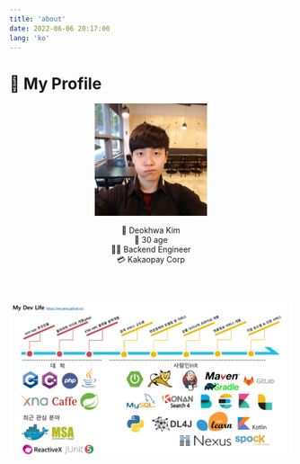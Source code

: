 ```yaml
---
title: 'about'
date: 2022-06-06 20:17:00
lang: 'ko'
---
```


# 🦆 My Profile

<div style="text-align:center">
<figure style="margin: 0 auto; max-width:200px; width: 80%;">

![profile](../assets/profile.png)

</figure>

👨 Deokhwa Kim  
🎂 30 age  
👨‍💻 Backend Engineer  
💳 Kakaopay Corp  


<br/>
<br/>

![dev-profile](./images/dev-flow.png)